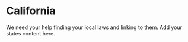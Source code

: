 # California

We need your help finding your local laws and linking to them. Add your states content here.